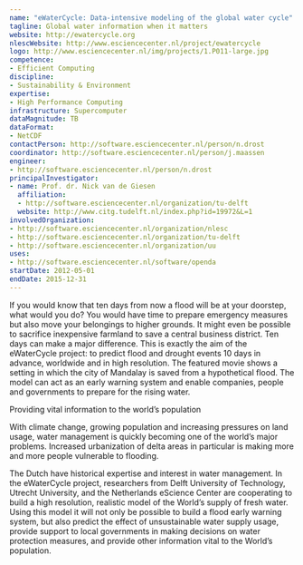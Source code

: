 ```yaml
---
name: "eWaterCycle: Data-intensive modeling of the global water cycle"
tagline: Global water information when it matters
website: http://ewatercycle.org
nlescWebsite: http://www.esciencecenter.nl/project/ewatercycle
logo: http://www.esciencecenter.nl/img/projects/1.P011-large.jpg
competence:
- Efficient Computing
discipline:
- Sustainability & Environment
expertise:
- High Performance Computing
infrastructure: Supercomputer
dataMagnitude: TB
dataFormat:
- NetCDF
contactPerson: http://software.esciencecenter.nl/person/n.drost
coordinator: http://software.esciencecenter.nl/person/j.maassen
engineer:
- http://software.esciencecenter.nl/person/n.drost
principalInvestigator:
- name: Prof. dr. Nick van de Giesen
  affiliation:
  - http://software.esciencecenter.nl/organization/tu-delft
  website: http://www.citg.tudelft.nl/index.php?id=19972&L=1
involvedOrganization:
- http://software.esciencecenter.nl/organization/nlesc
- http://software.esciencecenter.nl/organization/tu-delft
- http://software.esciencecenter.nl/organization/uu
uses:
- http://software.esciencecenter.nl/software/openda
startDate: 2012-05-01
endDate: 2015-12-31
---
```

If you would know that ten days from now a flood will be at your doorstep, what would you do? You would have time to prepare emergency measures but also move your belongings to higher grounds. It might even be possible to sacrifice inexpensive farmland to save a central business district. Ten days can make a major difference. This is exactly the aim of the eWaterCycle project: to predict flood and drought events 10 days in advance, worldwide and in high resolution. The featured movie shows a setting in which the city of Mandalay is saved from a hypothetical flood. The model can act as an early warning system and enable companies, people and governments to prepare for the rising water.

Providing vital information to the world’s population

With climate change, growing population and increasing pressures on land usage, water management is quickly becoming one of the world’s major problems. Increased urbanization of delta areas in particular is making more and more people vulnerable to flooding.

The Dutch have historical expertise and interest in water management. In the eWaterCycle project, researchers from Delft University of Technology, Utrecht University, and the Netherlands eScience Center are cooperating to build a high resolution, realistic model of the World’s supply of fresh water. Using this model it will not only be possible to build a flood early warning system, but also predict the effect of unsustainable water supply usage, provide support to local governments in making decisions on water protection measures, and provide other information vital to the World’s population.
